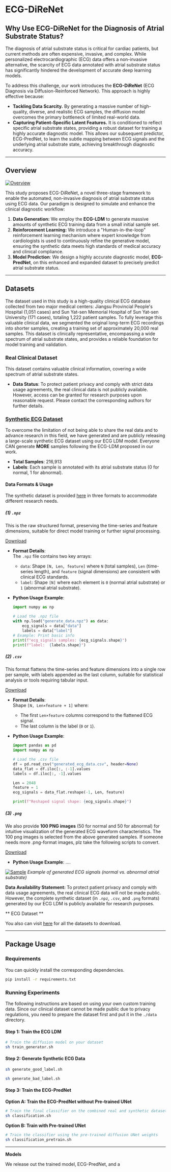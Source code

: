 # ECG-DiReNet

## Why Use ECG-DiReNet for the Diagnosis of Atrial Substrate Status? 

The diagnosis of atrial substrate status is critical for cardiac patients, but current methods are often expensive, invasive, and complex. While personalized electrocardiographic (ECG) data offers a non-invasive alternative, the scarcity of ECG data annotated with atrial substrate status has significantly hindered the development of accurate deep learning models.

To address this challenge, our work introduces the **ECG-DiReNet** (ECG Diagnosis via Diffusion-Reinforced Network). This approach is highly effective because:

  * **Tackling Data Scarcity.** By generating a massive number of high-quality, diverse, and realistic ECG samples, the diffusion model overcomes the primary bottleneck of limited real-world data.
  * **Capturing Patient-Specific Latent Features.** It is conditioned to reflect specific atrial substrate states, providing a robust dataset for training a highly accurate diagnostic model. This allows our subsequent predictor, ECG-PredNet, to learn the subtle mapping between ECG signals and the underlying atrial substrate state, achieving breakthrough diagnostic accuracy.

-----

## Overview 

[![Overview](./assets/overview.png)](Overview)

This study proposes ECG-DiReNet, a novel three-stage framework to enable the automated, non-invasive diagnosis of atrial substrate status using ECG data. Our paradigm is designed to simulate and enhance the clinical diagnostic workflow:

1.  **Data Generation:** We employ the **ECG-LDM** to generate massive amounts of synthetic ECG training data from a small initial sample set.
2.  **Reinforcement Learning:** We introduce a "Human-in-the-loop" reinforcement learning mechanism where expert knowledge from cardiologists is used to continuously refine the generative model, ensuring the synthetic data meets high standards of medical accuracy and clinical compliance.
3.  **Model Prediction**: We design a highly accurate diagnostic model, **ECG-PredNet**, on this enhanced and expanded dataset to precisely predict atrial substrate status.

-----



## Datasets 

The dataset used in this study is a high-quality clinical ECG database collected from two major medical centers: Jiangsu Provincial People's Hospital (1,051 cases) and Sun Yat-sen Memorial Hospital of Sun Yat-sen University (171 cases), totaling 1,222 patient samples. To fully leverage this valuable clinical data, we segmented the original long-term ECG recordings into shorter samples, creating a training set of approximately 20,000 real samples. This dataset is clinically representative, encompassing a wide spectrum of atrial substrate states, and provides a reliable foundation for model training and validation.



### Real Clinical Dataset 

This dataset contains valuable clinical information, covering a wide spectrum of atrial substrate states.

- **Data Status**: To protect patient privacy and comply with strict data usage agreements, the real clinical data is not publicly available. However, access can be granted for research purposes upon reasonable request. Please contact the corresponding authors for further details.



###  [Synthetic ECG Dataset](http://shuangyinli.cn/data/ecg.html) 

To overcome the limitation of not being able to share the real data and to advance research in this field, we have generated and are publicly releasing a large-scale synthetic ECG dataset using our ECG LDM model. Everyone CAN generate **MORE** samples following the ECG-LDM proposed in our work.

- **Total Samples**: 216,913
- **Labels**: Each sample is annotated with its atrial substrate status (0 for normal, 1 for abnormal).


#### Data Formats & Usage  

The synthetic dataset is provided [here](http://shuangyinli.cn/data/ecg.html) in three formats to accommodate different research needs.


##### (1) `.npz` 

This is the raw structured format, preserving the time-series and feature dimensions, suitable for direct model training or further signal processing.  

[Download](http://www.shuangyinli.cn/data/ecg_data_generated.npz) 

- **Format Details**:  
  The `.npz` file contains two key arrays:  

  - `data`: Shape `[N, Len, feature]` where `N` (total samples), `Len` (time-series length), and `feature` (signal dimensions) are consistent with clinical ECG standards.  
  - `label`: Shape `[N]` where each element is `0` (normal atrial substrate) or `1` (abnormal atrial substrate).  

- **Python Usage Example**:  

  ```python
  import numpy as np
  
  # Load the .npz file
  with np.load("generate_data.npz") as data:
      ecg_signals = data["data"]  
      labels = data["label"]      
  # Example: Print basic info
  print(f"ecg_signals samples: {ecg_signals.shape}")
  print(f"label:  {labels.shape}")  
  ```


##### (2) `.csv` 

This format flattens the time-series and feature dimensions into a single row per sample, with labels appended as the last column, suitable for statistical analysis or tools requiring tabular input.  

[Download](http://www.shuangyinli.cn/data/ecg_samples_png.zip) 

- **Format Details**:  
  Shape `[N, Len×feature + 1]` where:  

  - The first `Len×feature` columns correspond to the flattened ECG signal.  
  - The last column is the label (`0` or `1`).  

- **Python Usage Example**:  

  ```python
  import pandas as pd
  import numpy as np
  
  # Load the .csv file
  df = pd.read_csv("generated_ecg_data.csv", header=None)  
  data_flat = df.iloc[:, :-1].values 
  labels = df.iloc[:, -1].values      
  
  Len = 2048  
  feature = 1  
  ecg_signals = data_flat.reshape(-1, Len, feature) 
  
  print(f"Reshaped signal shape: {ecg_signals.shape}")
  ```


##### (3) `.png` 

We also provide **100 PNG images** (50 for normal and 50 for abnormal) for intuitive visualization of the generated ECG waveform characteristics. The 100 png images is selected from the above generated samples. If someone needs more .png-format images, plz take the following scripts to convert.

[Download](http://www.shuangyinli.cn/data/ecg_samples_png.zip) 


- **Python Usage Example**:
  ....


[![Sample](./assets/sample.png)](sample)
*Example of generated ECG signals (normal vs. abnormal atrial substrate)*


**Data Availability Statement:**
To protect patient privacy and comply with data usage agreements, the real clinical ECG data will not be made public. However, the complete synthetic dataset (in `.npz`, `.csv`, and `.png` formats) generated by our ECG LDM is publicly available for research purposes.  

** ECG Dataset **

You also can visit [here](http://shuangyinli.cn/data/ecg.html) for all the datasets to download.

-----


## Package Usage 

### Requirements 

You can quickly install the corresponding dependencies.

```bash
pip install -r requirements.txt
```

### Running Experiments 

The following instructions are based on using your own custom training data. Since our clinical dataset cannot be made public due to privacy regulations, you need to prepare the dataset first and put it in the `./data` directory.

#### Step 1: Train the ECG LDM

```bash
# Train the diffusion model on your dataset
sh train_generator.sh
```


#### Step 2: Generate Synthetic ECG Data

```bash
sh generate_good_label.sh

sh generate_bad_label.sh
```

#### Step 3: Train the ECG-PredNet

**Option A: Train the ECG-PredNet without Pre-trained UNet**

```bash
# Train the final classifier on the combined real and synthetic dataset
sh classification.sh
```

**Option B: Train with Pre-trained UNet**


```bash
# Train the classifier using the pre-trained diffusion UNet weights
sh classification_pretrain.sh
```

-----

**Models**

We release out the trained model, ECG-PredNet, and a 

